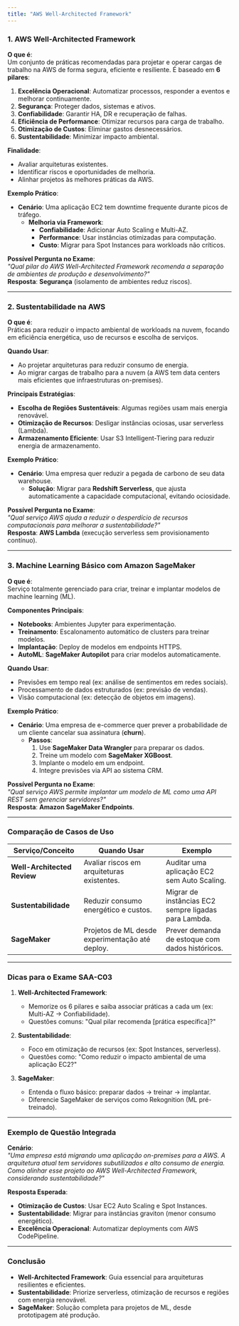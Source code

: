 ```yaml
---
title: "AWS Well-Architected Framework"
---
```


### **1. AWS Well-Architected Framework**  
**O que é**:  
Um conjunto de práticas recomendadas para projetar e operar cargas de trabalho na AWS de forma segura, eficiente e resiliente. É baseado em **6 pilares**:  
1. **Excelência Operacional**: Automatizar processos, responder a eventos e melhorar continuamente.  
2. **Segurança**: Proteger dados, sistemas e ativos.  
3. **Confiabilidade**: Garantir HA, DR e recuperação de falhas.  
4. **Eficiência de Performance**: Otimizar recursos para carga de trabalho.  
5. **Otimização de Custos**: Eliminar gastos desnecessários.  
6. **Sustentabilidade**: Minimizar impacto ambiental.  

**Finalidade**:  
- Avaliar arquiteturas existentes.  
- Identificar riscos e oportunidades de melhoria.  
- Alinhar projetos às melhores práticas da AWS.  

**Exemplo Prático**:  
- **Cenário**: Uma aplicação EC2 tem downtime frequente durante picos de tráfego.  
  - **Melhoria via Framework**:  
    - **Confiabilidade**: Adicionar Auto Scaling e Multi-AZ.  
    - **Performance**: Usar instâncias otimizadas para computação.  
    - **Custo**: Migrar para Spot Instances para workloads não críticos.  

**Possível Pergunta no Exame**:  
*"Qual pilar do AWS Well-Architected Framework recomenda a separação de ambientes de produção e desenvolvimento?"*  
**Resposta**: **Segurança** (isolamento de ambientes reduz riscos).  

---

### **2. Sustentabilidade na AWS**  
**O que é**:  
Práticas para reduzir o impacto ambiental de workloads na nuvem, focando em eficiência energética, uso de recursos e escolha de serviços.  

**Quando Usar**:  
- Ao projetar arquiteturas para reduzir consumo de energia.  
- Ao migrar cargas de trabalho para a nuvem (a AWS tem data centers mais eficientes que infraestruturas on-premises).  

**Principais Estratégias**:  
- **Escolha de Regiões Sustentáveis**: Algumas regiões usam mais energia renovável.  
- **Otimização de Recursos**: Desligar instâncias ociosas, usar serverless (Lambda).  
- **Armazenamento Eficiente**: Usar S3 Intelligent-Tiering para reduzir energia de armazenamento.  

**Exemplo Prático**:  
- **Cenário**: Uma empresa quer reduzir a pegada de carbono de seu data warehouse.  
  - **Solução**: Migrar para **Redshift Serverless**, que ajusta automaticamente a capacidade computacional, evitando ociosidade.  

**Possível Pergunta no Exame**:  
*"Qual serviço AWS ajuda a reduzir o desperdício de recursos computacionais para melhorar a sustentabilidade?"*  
**Resposta**: **AWS Lambda** (execução serverless sem provisionamento contínuo).  

---

### **3. Machine Learning Básico com Amazon SageMaker**  
**O que é**:  
Serviço totalmente gerenciado para criar, treinar e implantar modelos de machine learning (ML).  

**Componentes Principais**:  
- **Notebooks**: Ambientes Jupyter para experimentação.  
- **Treinamento**: Escalonamento automático de clusters para treinar modelos.  
- **Implantação**: Deploy de modelos em endpoints HTTPS.  
- **AutoML**: **SageMaker Autopilot** para criar modelos automaticamente.  

**Quando Usar**:  
- Previsões em tempo real (ex: análise de sentimentos em redes sociais).  
- Processamento de dados estruturados (ex: previsão de vendas).  
- Visão computacional (ex: detecção de objetos em imagens).  

**Exemplo Prático**:  
- **Cenário**: Uma empresa de e-commerce quer prever a probabilidade de um cliente cancelar sua assinatura (**churn**).  
  - **Passos**:  
    1. Use **SageMaker Data Wrangler** para preparar os dados.  
    2. Treine um modelo com **SageMaker XGBoost**.  
    3. Implante o modelo em um endpoint.  
    4. Integre previsões via API ao sistema CRM.  

**Possível Pergunta no Exame**:  
*"Qual serviço AWS permite implantar um modelo de ML como uma API REST sem gerenciar servidores?"*  
**Resposta**: **Amazon SageMaker Endpoints**.  

---

### **Comparação de Casos de Uso**  
| **Serviço/Conceito**       | **Quando Usar**                                  | **Exemplo**                                  |  
|----------------------------|--------------------------------------------------|----------------------------------------------|  
| **Well-Architected Review**| Avaliar riscos em arquiteturas existentes.       | Auditar uma aplicação EC2 sem Auto Scaling.  |  
| **Sustentabilidade**       | Reduzir consumo energético e custos.             | Migrar de instâncias EC2 sempre ligadas para Lambda. |  
| **SageMaker**              | Projetos de ML desde experimentação até deploy.  | Prever demanda de estoque com dados históricos. |  

---

### **Dicas para o Exame SAA-C03**  
1. **Well-Architected Framework**:  
   - Memorize os 6 pilares e saiba associar práticas a cada um (ex: Multi-AZ → Confiabilidade).  
   - Questões comuns: "Qual pilar recomenda [prática específica]?"  

2. **Sustentabilidade**:  
   - Foco em otimização de recursos (ex: Spot Instances, serverless).  
   - Questões como: "Como reduzir o impacto ambiental de uma aplicação EC2?"  

3. **SageMaker**:  
   - Entenda o fluxo básico: preparar dados → treinar → implantar.  
   - Diferencie SageMaker de serviços como Rekognition (ML pré-treinado).  

---

### **Exemplo de Questão Integrada**  
**Cenário**:  
*"Uma empresa está migrando uma aplicação on-premises para a AWS. A arquitetura atual tem servidores subutilizados e alto consumo de energia. Como alinhar esse projeto ao AWS Well-Architected Framework, considerando sustentabilidade?"*  

**Resposta Esperada**:  
- **Otimização de Custos**: Usar EC2 Auto Scaling e Spot Instances.  
- **Sustentabilidade**: Migrar para instâncias graviton (menor consumo energético).  
- **Excelência Operacional**: Automatizar deployments com AWS CodePipeline.  

---

### **Conclusão**  
- **Well-Architected Framework**: Guia essencial para arquiteturas resilientes e eficientes.  
- **Sustentabilidade**: Priorize serverless, otimização de recursos e regiões com energia renovável.  
- **SageMaker**: Solução completa para projetos de ML, desde prototipagem até produção.  